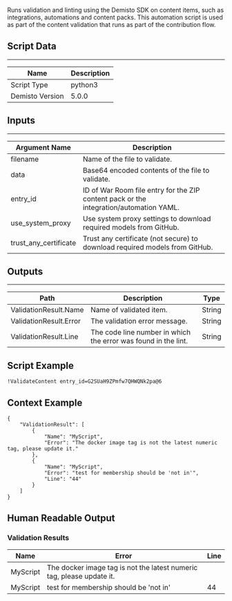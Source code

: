 Runs validation and linting using the Demisto SDK on content items, such as integrations, automations and content packs.
This automation script is used as part of the content validation that runs as part of the contribution flow.

## Script Data
---

| **Name** | **Description** |
| --- | --- |
| Script Type | python3 |
| Demisto Version | 5.0.0 |

## Inputs
---

| **Argument Name** | **Description** |
| --- | --- |
| filename | Name of the file to validate. |
| data | Base64 encoded contents of the file to validate. |
| entry_id | ID of War Room file entry for the ZIP content pack or the integration/automation YAML. |
| use_system_proxy | Use system proxy settings to download required models from GitHub. |
| trust_any_certificate | Trust any certificate (not secure) to download required models from GitHub. |

## Outputs
---

| **Path** | **Description** | **Type** |
| --- | --- | --- |
| ValidationResult.Name| Name of validated item. | String |
| ValidationResult.Error | The validation error message. | String |
| ValidationResult.Line | The code line number in which the error was found in the lint. | String |


## Script Example
```!ValidateContent entry_id=G2SUaH9ZPmfw7QHWQNk2pa@6```

## Context Example
```
{
    "ValidationResult": [
        {
            "Name": "MyScript",
            "Error": "The docker image tag is not the latest numeric tag, please update it."
        },
        {
            "Name": "MyScript",
            "Error": "test for membership should be 'not in'",
            "Line": "44"
        }
    ]
}
```

## Human Readable Output
### Validation Results
|Name|Error|Line|
|---|---|---|
| MyScript | The docker image tag is not the latest numeric tag, please update it. | |
| MyScript | test for membership should be 'not in' | 44 |
